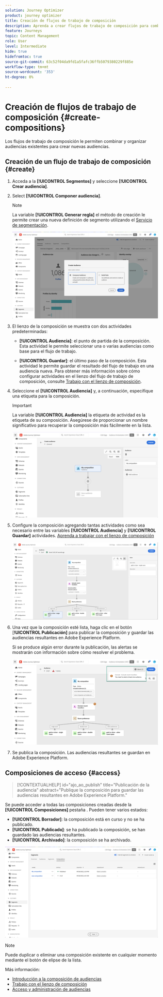 ```yaml
---
solution: Journey Optimizer
product: journey optimizer
title: Creación de flujos de trabajo de composición
description: Aprenda a crear flujos de trabajo de composición para combinar y organizar audiencias existentes.
feature: Journeys
topic: Content Management
role: User
level: Intermediate
hide: true
hidefromtoc: true
source-git-commit: 63c52f04da9fd1a5fafc36ffb5079380229f885e
workflow-type: tm+mt
source-wordcount: '353'
ht-degree: 0%

---
```


# Creación de flujos de trabajo de composición {#create-compositions}

Los flujos de trabajo de composición le permiten combinar y organizar audiencias existentes para crear nuevas audiencias.

## Creación de un flujo de trabajo de composición {#create}

1. Acceda a la **[!UICONTROL Segmentos]** y seleccione **[!UICONTROL Crear audiencia]**.

1. Select **[!UICONTROL Componer audiencia]**.

   >[!NOTE]
   >
   >La variable **[!UICONTROL Generar regla]** el método de creación le permite crear una nueva definición de segmento utilizando el [Servicio de segmentación](https://experienceleague.adobe.com/docs/experience-platform/segmentation/ui/overview.html).

   ![](assets/audiences-create.png)

1. El lienzo de la composición se muestra con dos actividades predeterminadas:

   * **[!UICONTROL Audiencia]**: el punto de partida de la composición. Esta actividad le permite seleccionar una o varias audiencias como base para el flujo de trabajo.

   * **[!UICONTROL Guardar]**: el último paso de la composición. Esta actividad le permite guardar el resultado del flujo de trabajo en una audiencia nueva.
   Para obtener más información sobre cómo configurar actividades en el lienzo del flujo de trabajo de composición, consulte [Trabajo con el lienzo de composición](composition-canvas.md).

1. Seleccione el **[!UICONTROL Audiencia]** y, a continuación, especifique una etiqueta para la composición.

   >[!IMPORTANT]
   >
   >La variable **[!UICONTROL Audiencia]** la etiqueta de actividad es la etiqueta de su composición. Asegúrese de proporcionar un nombre significativo para recuperar la composición más fácilmente en la lista.

   ![](assets/audiences-new-composition.png)

1. Configure la composición agregando tantas actividades como sea necesario entre las variables **[!UICONTROL Audiencia]** y **[!UICONTROL Guardar]** actividades. [Aprenda a trabajar con el lienzo de composición](composition-canvas.md)

   ![](assets/audiences-publish.png)

1. Una vez que la composición esté lista, haga clic en el botón [**!UICONTROL Publicación]** para publicar la composición y guardar las audiencias resultantes en Adobe Experience Platform.

   Si se produce algún error durante la publicación, las alertas se mostrarán con información sobre cómo resolver el problema.

   ![](assets/audiences-alerts.png)

1. Se publica la composición. Las audiencias resultantes se guardan en Adobe Experience Platform. <!-- and are ready to be targeted in Journey Optimizer campaigns. [Get started with campaigns](../campaigns/get-started-with-campaigns.md)-->

## Composiciones de acceso {#access}

>[!CONTEXTUALHELP]
>id="ajo_ao_publish"
>title="Publicación de la audiencia"
>abstract="Publique la composición para guardar las audiencias resultantes en Adobe Experience Platform."

Se puede acceder a todas las composiciones creadas desde la **[!UICONTROL Composiciones]** pestaña . Pueden tener varios estados:

* **[!UICONTROL Borrador]**: la composición está en curso y no se ha publicado.
* **[!UICONTROL Publicado]**: se ha publicado la composición, se han guardado las audiencias resultantes. <!-- and are available for use.-->
* **[!UICONTROL Archivado]**: la composición se ha archivado.

![](assets/audiences-compositions.png)

>[!NOTE]
>
>Puede duplicar o eliminar una composición existente en cualquier momento mediante el botón de elipse de la lista.

Más información:

* [Introducción a la composición de audiencias](get-started-audience-orchestration.md)
* [Trabajo con el lienzo de composición](composition-canvas.md)
* [Acceso y administración de audiencias](access-audiences.md)
